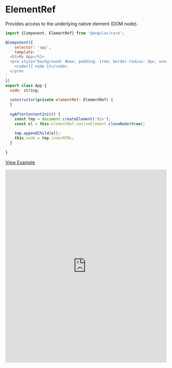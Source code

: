 # ElementRef

Provides access to the underlying native element (DOM node).

```js
import {Component, ElementRef} from '@angular/core';

@Component({
	selector: 'app',
	template: `
  <h1>My App</h1>
  <pre style="background: #eee; padding: 1rem; border-radius: 3px; overflow: auto;"> 
    <code>{{ node }}</code>
  </pre>
`
})
export class App {
  node: string;
  
  constructor(private elementRef: ElementRef) {
  }
  
  ngAfterContentInit() {
    const tmp = document.createElement('div');
    const el = this.elementRef.nativeElement.cloneNode(true);
    
    tmp.appendChild(el);
    this.node = tmp.innerHTML;
  }
  
}
```


[View Example](https://plnkr.co/edit/MEwErdHWpY6BJa4OD8ta?p=preview)

<iframe class="no-pdf" style="width: 100%; height: 600px" src="http://embed.plnkr.co/MEwErdHWpY6BJa4OD8ta/" frameborder="0" allowfullscren="allowfullscren"></iframe>
